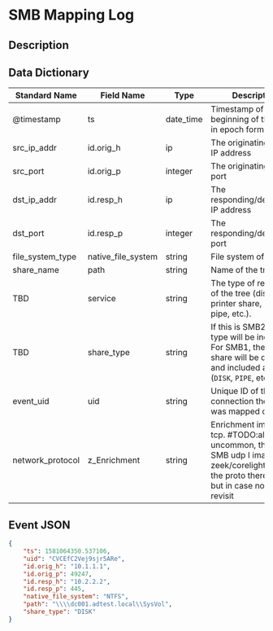 # SMB Mapping Log

## Description

## Data Dictionary

| Standard Name                   | Field Name                      | Type                            | Description                                                                                                       | Sample Value                    |
| ------------------------------- | ------------------------------- | ------------------------------- | -------------------------------                                                                                   | ------------------------------- |
| @timestamp       | ts                 | date_time | Timestamp of the beginning of the event in epoch format                                                                                                  | `1581064350.537106`           |
| src_ip_addr      | id.orig_h          | ip        | The originating/source IP address                                                                                                                        | `10.1.1.1`                    |
| src_port         | id.orig_p          | integer   | The originating/source port                                                                                                                              | `49247`                       |
| dst_ip_addr      | id.resp_h          | ip        | The responding/destination IP address                                                                                                                    | `10.2.2.2`                    |
| dst_port         | id.resp_p          | integer   | The responding/destination port                                                                                                                          | `445`                         |
| file_system_type | native_file_system | string    | File system of the tree.                                                                                                                                 | `NTFS`                        |
| share_name       | path               | string    | Name of the tree path.                                                                                                                                   | `\\dc001.adtest.local\SysVol`
| TBD              | service            | string    | The type of resource of the tree (disk share, printer share, named pipe, etc.).                                                                          | `TBD`                            |
| TBD              | share_type         | string    | If this is SMB2, a share type will be included. For SMB1, the type of share will be deduced and included as well. (`DISK`, `PIPE`, etc..)                | `DISK`                        |
| event_uid        | uid                | string    | Unique ID of the connection the tree was mapped over                                                                                                     | `CVCEfC2Vej9sjr5ARe`          |
| network_protocol | z_Enrichment       | string    | Enrichment implied tcp. #TODO:although uncommon, there is SMB udp I imagine zeek/corelight will set the proto thereafter, but in case not - then revisit | `tcp`                         |


## Event JSON

```json
{
    "ts": 1581064350.537106,
    "uid": "CVCEfC2Vej9sjr5ARe",
    "id.orig_h": "10.1.1.1",
    "id.orig_p": 49247,
    "id.resp_h": "10.2.2.2",
    "id.resp_p": 445,
    "native_file_system": "NTFS",
    "path": "\\\\dc001.adtest.local\\SysVol",
    "share_type": "DISK"
}
```